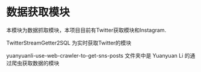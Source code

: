 # 数据获取模块

本模块为数据抓取模块，本项目目前有Twitter获取模块和Instagram. 

TwitterStreamGetter2SQL 为实时获取Twitter的模块

yuanyuanli-use-web-crawler-to-get-sns-posts 文件夹中是 Yuanyuan Li 的通过爬虫获取数据的模块
